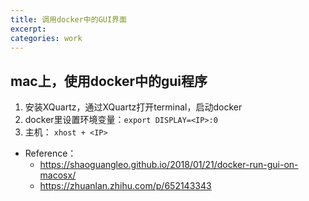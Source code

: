 ```yaml
---
title: 调用docker中的GUI界面
excerpt: 
categories: work
---
```


## mac上，使用docker中的gui程序

1. 安装XQuartz，通过XQuartz打开terminal，启动docker
2. docker里设置环境变量：`export DISPLAY=<IP>:0`
3. 主机： `xhost + <IP>`

- Reference：
  - https://shaoguangleo.github.io/2018/01/21/docker-run-gui-on-macosx/
  - https://zhuanlan.zhihu.com/p/652143343
